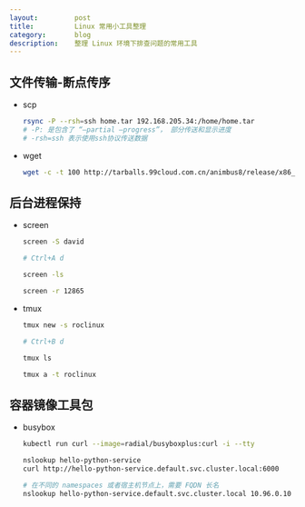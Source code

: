 ```yaml
---
layout:         post
title:          Linux 常用小工具整理
category:       blog
description:    整理 Linux 环境下排查问题的常用工具
---
```


## 文件传输-断点传序

- scp

    ```bash
    rsync -P --rsh=ssh home.tar 192.168.205.34:/home/home.tar
    # -P: 是包含了 “–partial –progress”， 部分传送和显示进度
    # -rsh=ssh 表示使用ssh协议传送数据
    ```

- wget

    ```bash
    wget -c -t 100 http://tarballs.99cloud.com.cn/animbus8/release/x86_64/IaaS-animbus-8.1.1-rc.tar
    ```

## 后台进程保持

- screen

    ```bash
    screen -S david

    # Ctrl+A d

    screen -ls

    screen -r 12865
    ```

- tmux

    ```bash
    tmux new -s roclinux

    # Ctrl+B d

    tmux ls

    tmux a -t roclinux
    ```

## 容器镜像工具包

- busybox

    ```bash
    kubectl run curl --image=radial/busyboxplus:curl -i --tty

    nslookup hello-python-service
    curl http://hello-python-service.default.svc.cluster.local:6000

    # 在不同的 namespaces 或者宿主机节点上，需要 FQDN 长名
    nslookup hello-python-service.default.svc.cluster.local 10.96.0.10
    ```
